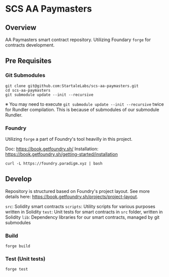 # SCS AA Paymasters

## Overview

AA Paymasters smart contract repository.
Utilizing Foundary `forge` for contracts development.

## Pre Requisites

### Git Submodules

```
git clone git@github.com:StartaleLabs/scs-aa-paymasters.git
cd scs-aa-paymasters
git submodule update --init --recursive
```

※ You may need to execute `git submodule update --init --recursive` twice for Rundler compilation. This is because of submodules of our submodule Rundler.

### Foundry

Utilizing `forge` a part of Foundry's tool heavilly in this project.

Doc: https://book.getfoundry.sh/
Installation: https://book.getfoundry.sh/getting-started/installation

```
curl -L https://foundry.paradigm.xyz | bash
```

## Develop

Repository is structured based on Foundry's project layout.
See more details here: https://book.getfoundry.sh/projects/project-layout.

`src`: Solidity smart contracts
`scripts`: Utility scripts for various purposes written in Solidity
`test`: Unit tests for smart contracts in `src` folder, written in Solidity
`lib`: Dependency libraries for our smart contracts, managed by git submodules

### Build

```
forge build
```

### Test (Unit tests)

```
forge test
```
